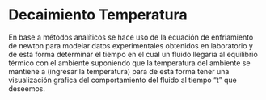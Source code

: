 # Decaimiento Temperatura

En base a métodos analíticos se hace uso de la ecuación de enfriamiento de newton para modelar datos experimentales obtenidos en laboratorio y de esta forma determinar el tiempo en el cual un fluido llegaría al equilibrio térmico con el ambiente suponiendo que la temperatura del ambiente se mantiene a (ingresar la temperatura) para de esta forma tener una visualización grafica del comportamiento del fluido al tiempo “t” que deseemos.
